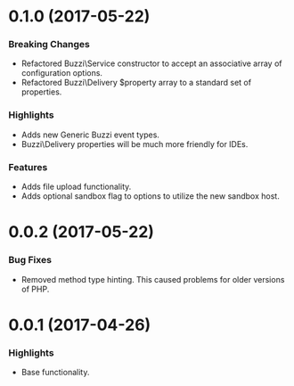 # 0.1.0 (2017-05-22)

### Breaking Changes

* Refactored Buzzi\Service constructor to accept an associative array of configuration options.
* Refactored Buzzi\Delivery $property array to a standard set of properties.

### Highlights

* Adds new Generic Buzzi event types.
* Buzzi\Delivery properties will be much more friendly for IDEs.

### Features

* Adds file upload functionality.
* Adds optional sandbox flag to options to utilize the new sandbox host.

# 0.0.2 (2017-05-22)

### Bug Fixes

* Removed method type hinting. This caused problems for older versions of PHP. 

# 0.0.1 (2017-04-26)

### Highlights

* Base functionality.